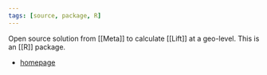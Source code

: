 ```yaml
---
tags: [source, package, R]
---
```


Open source solution from [[Meta]] to calculate [[Lift]] at a geo-level. This is an [[R]] package.

- [homepage](https://facebookincubator.github.io/GeoLift/)